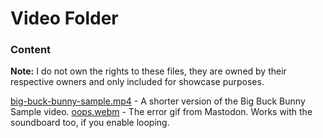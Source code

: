 # Video Folder

### Content

**Note:** I do not own the rights to these files, they are owned by their respective owners and only included for showcase purposes.

[big-buck-bunny-sample.mp4](./big-buck-bunny-sample.mp4) - A shorter version of the Big Buck Bunny Sample video.
[oops.webm](./oops.webm) - The error gif from Mastodon. Works with the soundboard too, if you enable looping. 

